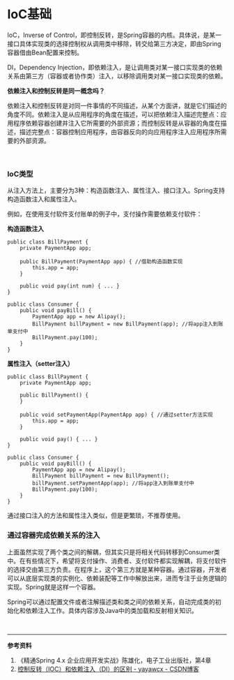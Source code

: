 # IoC基础

IoC，Inverse of Control，即控制反转，是Spring容器的内核。具体说，是某一接口具体实现类的选择控制权从调用类中移除，转交给第三方决定，即由Spring容器借由Bean配置来控制。

DI，Dependency Injection，即依赖注入，是让调用类对某一接口实现类的依赖关系由第三方（容器或者协作类）注入，以移除调用类对某一接口实现类的依赖。

**依赖注入和控制反转是同一概念吗？**

依赖注入和控制反转是对同一件事情的不同描述，从某个方面讲，就是它们描述的角度不同。依赖注入是从应用程序的角度在描述，可以把依赖注入描述完整点：应用程序依赖容器创建并注入它所需要的外部资源；而控制反转是从容器的角度在描述，描述完整点：容器控制应用程序，由容器反向的向应用程序注入应用程序所需要的外部资源。

<br>

### IoC类型

从注入方法上，主要分为3种：构造函数注入、属性注入、接口注入。Spring支持构造函数注入和属性注入。

例如，在使用支付软件支付账单的例子中，支付操作需要依赖支付软件：

**构造函数注入**

```
public class BillPayment {
	private PaymentApp app;
	
	public BillPayment(PaymentApp app) { //借助构造函数实现
		this.app = app;
	}
	
	public void pay(int num) { ... }
}

public class Consumer {
	public void payBill() {
		PaymentApp app = new Alipay();
		BillPayment billPayment = new BillPayment(app); //将app注入到账单支付中
		BillPayment.pay(100);
	}
}
```

**属性注入（setter注入）**

```
public class BillPayment {
	private PaymentApp app;
	
	public BillPayment() { 
	}
	
	public void setPaymentApp(PaymentApp app) { //通过setter方法实现
		this.app = app;
	}
	
	public void pay() { ... }
}

public class Consumer {
	public void payBill() {
		PaymentApp app = new Alipay();
		BillPayment billPayment = new BillPayment();
		billPayment.setPaymentApp(app); //将app注入到账单支付中
		BillPayment.pay(100);
	}
}
```

通过接口注入的方法和属性注入类似，但是更繁琐，不推荐使用。

### 通过容器完成依赖关系的注入

上面虽然实现了两个类之间的解耦，但其实只是将相关代码转移到Consumer类中。在有些情况下，希望将支付操作、消费者、支付软件都实现解耦，将支付软件的选择交由第三方负责。在程序上，这个第三方就是某种容器。通过容器，开发者可以从底层实现类的实例化、依赖装配等工作中解放出来，进而专注于业务逻辑的实现。Spring就是这样一个容器。

Spring可以通过配置文件或者注解描述类和类之间的依赖关系，自动完成类的初始化和依赖注入工作。具体内容涉及Java中的类加载和反射相关知识。



<br>

---

**参考资料**

1. 《精通Spring 4.x 企业应用开发实战》陈雄化，电子工业出版社，第4章
2.  [控制反转（IOC）和依赖注入（DI）的区别 - yayawcx - CSDN博客](https://blog.csdn.net/doris_crazy/article/details/18353197)